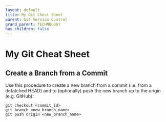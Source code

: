 ```yaml
---
layout: default
title: My Git Cheat Sheet
parent: Git Version Control
grand_parent: TECHNOLOGY
has_children: false
---
```


# My Git Cheat Sheet

## Create a Branch from a Commit

Use this procedure to create a new branch from a commit (i.e. from a detatched HEAD) and to (optionally) push the new branch up to the origin (e.g. GitHub):

```
git checkout <commit_id>
git branch <new_branch_name>
git push origin <new_branch_name>
```